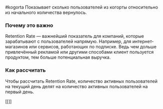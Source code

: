 #kogorta 
Показывает сколько пользователей из когорты относительно из начального количества вернулось.

### Почему это важно 

Retention Rate — важнейший показатель для компаний, которые зарабатывают с пользователей напрямую. Например, для интернет-магазинов или сервисов, работающих по подписке. Ведь чем дольше привлечённый рекламой или другими способами клиент пользуется продуктом, тем больше потенциальная выручка.

### Как рассчитать 

Чтобы рассчитать Retention Rate, количество активных пользователей на текущий день делят на количество активных пользователей на первый день.

[[]]